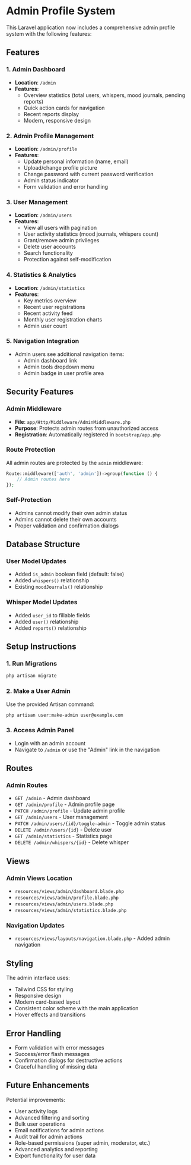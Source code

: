 # Admin Profile System

This Laravel application now includes a comprehensive admin profile system with the following features:

## Features

### 1. Admin Dashboard
- **Location**: `/admin`
- **Features**:
  - Overview statistics (total users, whispers, mood journals, pending reports)
  - Quick action cards for navigation
  - Recent reports display
  - Modern, responsive design

### 2. Admin Profile Management
- **Location**: `/admin/profile`
- **Features**:
  - Update personal information (name, email)
  - Upload/change profile picture
  - Change password with current password verification
  - Admin status indicator
  - Form validation and error handling

### 3. User Management
- **Location**: `/admin/users`
- **Features**:
  - View all users with pagination
  - User activity statistics (mood journals, whispers count)
  - Grant/remove admin privileges
  - Delete user accounts
  - Search functionality
  - Protection against self-modification

### 4. Statistics & Analytics
- **Location**: `/admin/statistics`
- **Features**:
  - Key metrics overview
  - Recent user registrations
  - Recent activity feed
  - Monthly user registration charts
  - Admin user count

### 5. Navigation Integration
- Admin users see additional navigation items:
  - Admin dashboard link
  - Admin tools dropdown menu
  - Admin badge in user profile area

## Security Features

### Admin Middleware
- **File**: `app/Http/Middleware/AdminMiddleware.php`
- **Purpose**: Protects admin routes from unauthorized access
- **Registration**: Automatically registered in `bootstrap/app.php`

### Route Protection
All admin routes are protected by the `admin` middleware:
```php
Route::middleware(['auth', 'admin'])->group(function () {
    // Admin routes here
});
```

### Self-Protection
- Admins cannot modify their own admin status
- Admins cannot delete their own accounts
- Proper validation and confirmation dialogs

## Database Structure

### User Model Updates
- Added `is_admin` boolean field (default: false)
- Added `whispers()` relationship
- Existing `moodJournals()` relationship

### Whisper Model Updates
- Added `user_id` to fillable fields
- Added `user()` relationship
- Added `reports()` relationship

## Setup Instructions

### 1. Run Migrations
```bash
php artisan migrate
```

### 2. Make a User Admin
Use the provided Artisan command:
```bash
php artisan user:make-admin user@example.com
```

### 3. Access Admin Panel
- Login with an admin account
- Navigate to `/admin` or use the "Admin" link in the navigation

## Routes

### Admin Routes
- `GET /admin` - Admin dashboard
- `GET /admin/profile` - Admin profile page
- `PATCH /admin/profile` - Update admin profile
- `GET /admin/users` - User management
- `PATCH /admin/users/{id}/toggle-admin` - Toggle admin status
- `DELETE /admin/users/{id}` - Delete user
- `GET /admin/statistics` - Statistics page
- `DELETE /admin/whispers/{id}` - Delete whisper

## Views

### Admin Views Location
- `resources/views/admin/dashboard.blade.php`
- `resources/views/admin/profile.blade.php`
- `resources/views/admin/users.blade.php`
- `resources/views/admin/statistics.blade.php`

### Navigation Updates
- `resources/views/layouts/navigation.blade.php` - Added admin navigation

## Styling

The admin interface uses:
- Tailwind CSS for styling
- Responsive design
- Modern card-based layout
- Consistent color scheme with the main application
- Hover effects and transitions

## Error Handling

- Form validation with error messages
- Success/error flash messages
- Confirmation dialogs for destructive actions
- Graceful handling of missing data

## Future Enhancements

Potential improvements:
- User activity logs
- Advanced filtering and sorting
- Bulk user operations
- Email notifications for admin actions
- Audit trail for admin actions
- Role-based permissions (super admin, moderator, etc.)
- Advanced analytics and reporting
- Export functionality for user data 